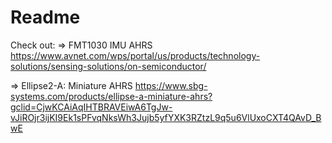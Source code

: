 # Readme

Check out:
=> FMT1030 IMU AHRS https://www.avnet.com/wps/portal/us/products/technology-solutions/sensing-solutions/on-semiconductor/

=> Ellipse2-A: Miniature AHRS https://www.sbg-systems.com/products/ellipse-a-miniature-ahrs?gclid=CjwKCAiAqIHTBRAVEiwA6TgJw-vJiROjr3ijKI9Ek1sPFvqNksWh3Jujb5yfYXK3RZtzL9q5u6VlUxoCXT4QAvD_BwE

